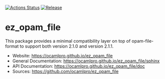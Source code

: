 
[![Actions Status](https://github.com/ocamlpro/ez_opam_file/workflows/Main%20Workflow/badge.svg)](https://github.com/ocamlpro/ez_opam_file/actions)
[![Release](https://img.shields.io/github/release/ocamlpro/ez_opam_file.svg)](https://github.com/ocamlpro/ez_opam_file/releases)

# ez_opam_file

This package provides a minimal compatibility layer on top of opam-file-format
to support both version 2.1.0 and version 2.1.1.


* Website: https://ocamlpro.github.io/ez_opam_file
* General Documentation: https://ocamlpro.github.io/ez_opam_file/sphinx
* API Documentation: https://ocamlpro.github.io/ez_opam_file/doc
* Sources: https://github.com/ocamlpro/ez_opam_file
